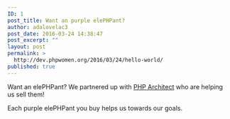 ```yaml
---
ID: 1
post_title: Want an purple elePHPant?
author: adalovelac3
post_date: 2016-03-24 14:38:47
post_excerpt: ""
layout: post
permalink: >
  http://dev.phpwomen.org/2016/03/24/hello-world/
published: true
---
```

<div class="_5x46"></div>
<div id="js_33" class="_5pbx userContent" data-ft="{&quot;tn&quot;:&quot;K&quot;}">

Want an elePHPant? We partnered up with <a class="profileLink" href="https://www.facebook.com/phparch/" data-hovercard="/ajax/hovercard/page.php?id=184392588238989" data-hovercard-prefer-more-content-show="1" data-hovercard-obj-id="184392588238989">PHP Architect</a> who are helping us sell them!

Each purple elePHPant you buy helps us towards our goals.

</div>